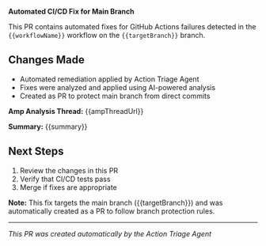 **Automated CI/CD Fix for Main Branch**

This PR contains automated fixes for GitHub Actions failures detected in the `{{workflowName}}` workflow on the `{{targetBranch}}` branch.

## Changes Made
- Automated remediation applied by Action Triage Agent
- Fixes were analyzed and applied using AI-powered analysis
- Created as PR to protect main branch from direct commits

**Amp Analysis Thread:** {{ampThreadUrl}}

**Summary:** {{summary}}

## Next Steps
1. Review the changes in this PR
2. Verify that CI/CD tests pass
3. Merge if fixes are appropriate

**Note:** This fix targets the main branch ({{targetBranch}}) and was automatically created as a PR to follow branch protection rules.

---
*This PR was created automatically by the Action Triage Agent*
